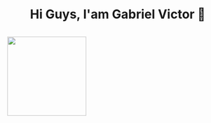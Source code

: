 <h1 align="center">Hi Guys, I'am Gabriel Victor 👋
  
<div>
  <br>
  
  <img align="left" height="180em" src="https://github-readme-stats.vercel.app/api/top-langs/?username=GabrielHidaN&layout=compact&langs_count=16&theme=neon"/>
</div>

